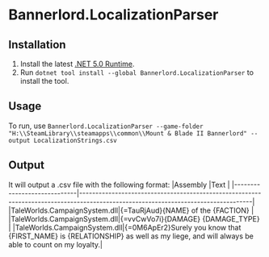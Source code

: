 # Bannerlord.LocalizationParser

## Installation
1. Install the latest [.NET 5.0 Runtime](https://dot.net).
2. Run `dotnet tool install --global Bannerlord.LocalizationParser` to install the tool.

## Usage
To run, use `Bannerlord.LocalizationParser --game-folder "H:\\SteamLibrary\\steamapps\\common\\Mount & Blade II Bannerlord" --output LocalizationStrings.csv`

## Output
It will output a .csv file with the following format:
|Assembly                     |Text                                                                                                                               |
|-----------------------------|-----------------------------------------------------------------------------------------------------------------------------------|
|TaleWorlds.CampaignSystem.dll|{=TauRjAud}{NAME} of the {FACTION}                                                                                                 |
|TaleWorlds.CampaignSystem.dll|{=vvCwVo7i}{DAMAGE} {DAMAGE_TYPE}                                                                                                  |
|TaleWorlds.CampaignSystem.dll|{=0M6ApEr2}Surely you know that {FIRST_NAME} is {RELATIONSHIP} as well as my liege, and will always be able to count on my loyalty.|
